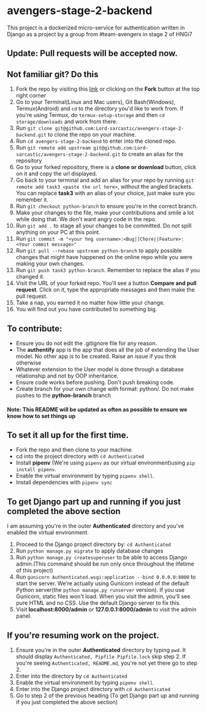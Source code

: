 # avengers-stage-2-backend
This project is a dockerized micro-service for authentication written in Django as a project by a group from #team-avengers in stage 2 of HNGi7

## Update: Pull requests will be accepted now.

## Not familiar git? Do this

1. Fork the repo by visiting this [link](https://github.com/Lord-sarcastic/avengers-stage-2-backend/fork) or clicking on the **Fork** button at the top right corner
1. Go to your Terminal(Linux and Mac users), Git Bash(Windows), Termux(Android) and `cd` to the directory you'd like to work from. If you're using Termux, do `termux-setup-storage` and then `cd storage/downloads` and work from there.
1. Run `git clone git@github.com:Lord-sarcastic/avengers-stage-2-backend.git` to clone the repo on your machine.
1. Run `cd avengers-stage-2-backend` to enter into the cloned repo.
1. Run `git remote add upstream git@github.com:Lord-sarcastic/avengers-stage-2-backend.git` to create an alias for the repository
1. Go to your forked repository, there is a **clone or download** button, click on it and copy the url displayed.
1. Go back to your terminal and add an alias for your repo by running `git remote add task3 <paste the url here>`, without the angled brackets. You can replace **task3** with an alias of your choice, just make sure you remember it.
1. Run `git checkout python-branch` to ensure you're in the correct branch.
1. Make your changes to the file, make your contributions and smile a lot while doing that. We don't want angry code in the repo.
1. Run `git add .` to stage all your changes to be committed. Do not spill anything on your PC at this point.
1. Run `git commit -m "<your hng username>:<Bug||Chore||Feature>: <Your commit message>"`
1. Run `git pull --rebase upstream python-branch` to apply possible changes that might have happened on the online repo while you were making your own changes.
1. Run `git push task3 python-branch`. Remember to replace the alias if you changed it.
1. Visit the URL of your forked repo. You'll see a button **Compare and pull request**. Click on it, type the appropriate messages and then make the pull request.
1. Take a nap, you earned it no matter how little your change.
1. You will find out you have contributed to something big.

## To contribute:

* Ensure you do not edit the .gitignore file for any reason. 
* The **authentify** app is the app that does all the job of extending the User model. No other app is to be created. Raise an issue if you thnk otherwise
* Whatever extension to the User model is done through a database relationship and not by OOP inheritance.
* Ensure code works before pushing. Don't push breaking code.
* Create branch for your own change with format: python/<your hng username>. Do not make pushes to the **python-branch** branch

#### Note: This README will be updated as often as possible to ensure we know how to set things up

## To set it all up for the first time.
* Fork the repo and then clone to your machine.
* cd into the project directory with `cd Authenticated`
* Install **pipenv** (We're using `pipenv` as our virtual environment)using `pip install pipenv`.
* Enable the virtual environment by typing `pipenv shell`.
* Install dependencies with `pipenv sync`

## To get Django part up and running if you just completed the above section
I am assuming you're in the outer **Authenticated** directory and you've enabled the virtual environment.
1. Proceed to the Django project directory by: `cd Authenticated`
1. Run `python manage.py migrate` to apply database changes
1. Run `python manage.py createsuperuser` to be able to access Django admin.(This command should be run only once throughout the lifetime of this project)
1. Run `gunicorn Authenticated.wsgi:application --bind 0.0.0.0:8000` to start the server. We're actually using Gunicorn instead of the default Python server(the `python manage.py runserver` version). If you use Gunicorn, static files won't load. When you visit the admin, you'll see pure HTML and no CSS. Use the default Django server to fix this.
1. Visit **localhost:8000/admin** or **127.0.0.1:8000/admin** to visit the admin panel.

## If you're resuming work on the project.
1. Ensure you're in the outer **Authenticated** directory by typing `pwd`. It should display `Authenticated, Pipfile Pipfile.lock` skip step 2. If you're seeing `Authenticated, README.md`, you're not yet there go to step 2.
1. Enter into the directory by `cd Authenticated`
1. Enable the virtual environment by typing `pipenv shell`.
1. Enter into the Django project directory with `cd Authenticated`
1. Go to step 2 of the previous heading (To get Django part up and running if you just completed the above section)

